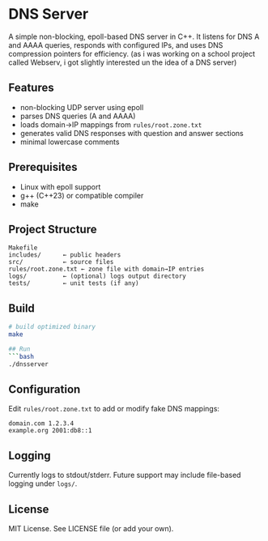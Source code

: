 # DNS Server

A simple non-blocking, epoll-based DNS server in C++. It listens for DNS A and AAAA queries, responds with configured IPs, and uses DNS compression pointers for efficiency. (as i was working on a school project called Webserv, i got slightly interested un the idea of a DNS server)
## Features
- non-blocking UDP server using epoll
- parses DNS queries (A and AAAA)
- loads domain→IP mappings from `rules/root.zone.txt`
- generates valid DNS responses with question and answer sections
- minimal lowercase comments

## Prerequisites
- Linux with epoll support
- g++ (C++23) or compatible compiler
- make

## Project Structure
```
Makefile
includes/      ← public headers
src/           ← source files
rules/root.zone.txt ← zone file with domain→IP entries
logs/          ← (optional) logs output directory
tests/         ← unit tests (if any)
```

## Build
```bash
# build optimized binary
make

## Run
```bash
./dnsserver

```

## Configuration
Edit `rules/root.zone.txt` to add or modify fake DNS mappings:
```
domain.com 1.2.3.4
example.org 2001:db8::1
```

## Logging
Currently logs to stdout/stderr. Future support may include file-based logging under `logs/`.

## License
MIT License. See LICENSE file (or add your own).